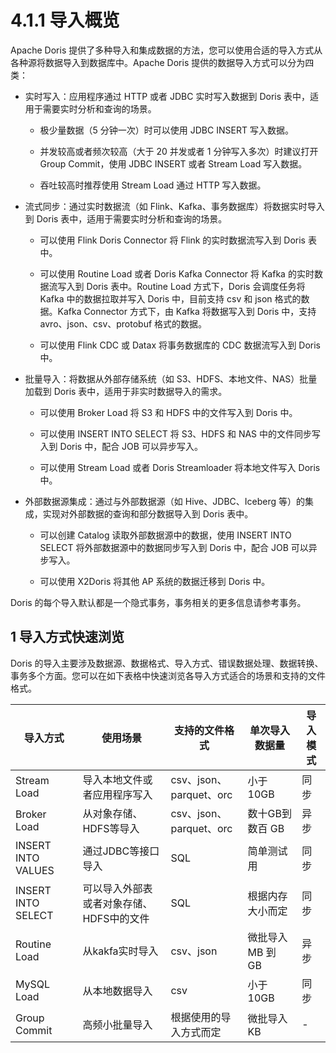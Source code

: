 # 4.1.1 导入概览

Apache Doris 提供了多种导入和集成数据的方法，您可以使用合适的导入方式从各种源将数据导入到数据库中。Apache Doris 提供的数据导入方式可以分为四类：

* 实时写入：应用程序通过 HTTP 或者 JDBC 实时写入数据到 Doris 表中，适用于需要实时分析和查询的场景。
  
    * 极少量数据（5 分钟一次）时可以使用 JDBC INSERT 写入数据。
  
    * 并发较高或者频次较高（大于 20 并发或者 1 分钟写入多次）时建议打开 Group Commit，使用 JDBC INSERT 或者 Stream Load 写入数据。
  
    * 吞吐较高时推荐使用 Stream Load 通过 HTTP 写入数据。

* 流式同步：通过实时数据流（如 Flink、Kafka、事务数据库）将数据实时导入到 Doris 表中，适用于需要实时分析和查询的场景。
  
    * 可以使用 Flink Doris Connector 将 Flink 的实时数据流写入到 Doris 表中。
  
    * 可以使用 Routine Load 或者 Doris Kafka Connector 将 Kafka 的实时数据流写入到 Doris 表中。Routine Load 方式下，Doris 会调度任务将 Kafka 中的数据拉取并写入 Doris 中，目前支持 csv 和 json 格式的数据。Kafka Connector 方式下，由 Kafka 将数据写入到 Doris 中，支持 avro、json、csv、protobuf 格式的数据。
  
    * 可以使用 Flink CDC 或 Datax 将事务数据库的 CDC 数据流写入到 Doris 中。

* 批量导入：将数据从外部存储系统（如 S3、HDFS、本地文件、NAS）批量加载到 Doris 表中，适用于非实时数据导入的需求。
  
    * 可以使用 Broker Load 将 S3 和 HDFS 中的文件写入到 Doris 中。
  
    * 可以使用 INSERT INTO SELECT 将 S3、HDFS 和 NAS 中的文件同步写入到 Doris 中，配合 JOB 可以异步写入。
  
    * 可以使用 Stream Load 或者 Doris Streamloader 将本地文件写入 Doris 中。

* 外部数据源集成：通过与外部数据源（如 Hive、JDBC、Iceberg 等）的集成，实现对外部数据的查询和部分数据导入到 Doris 表中。
  
    * 可以创建 Catalog 读取外部数据源中的数据，使用 INSERT INTO SELECT 将外部数据源中的数据同步写入到 Doris 中，配合 JOB 可以异步写入。
  
    * 可以使用 X2Doris 将其他 AP 系统的数据迁移到 Doris 中。

Doris 的每个导入默认都是一个隐式事务，事务相关的更多信息请参考事务。

## 1 导入方式快速浏览

Doris 的导入主要涉及数据源、数据格式、导入方式、错误数据处理、数据转换、事务多个方面。您可以在如下表格中快速浏览各导入方式适合的场景和支持的文件格式。

| 导入方式 | 使用场景 | 支持的文件格式 | 单次导入数据量 | 导入模式 |
| -- | -- | -- | -- | -- |
| Stream Load | 导入本地文件或者应用程序写入 | csv、json、parquet、orc | 小于10GB | 同步 |
| Broker Load | 从对象存储、HDFS等导入 | csv、json、parquet、orc | 数十GB到数百 GB | 异步 |
| INSERT INTO VALUES | 通过JDBC等接口导入 | SQL | 简单测试用 | 同步 |
| INSERT INTO SELECT | 可以导入外部表或者对象存储、HDFS中的文件 | SQL | 根据内存大小而定 | 同步 |
| Routine Load | 从kakfa实时导入 | csv、json | 微批导入 MB 到 GB | 异步 |
| MySQL Load | 从本地数据导入 | csv | 小于10GB | 同步 |
| Group Commit | 高频小批量导入 | 根据使用的导入方式而定 | 微批导入KB | - |
